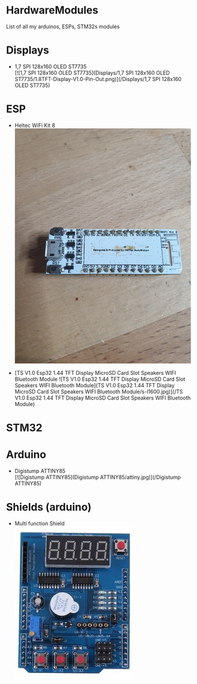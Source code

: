 # HardwareModules
List of all my arduinos, ESPs, STM32s modules

# Displays
* 1,7 SPI 128x160 OLED ST7735 <br/>[![1,7 SPI 128x160 OLED ST7735](Displays/1,7 SPI 128x160 OLED ST7735/1.8TFT-Display-V1.0-Pin-Out.png)](/Displays/1,7 SPI 128x160 OLED ST7735)

# ESP
* Heltec WiFi Kit 8 <br/>[![Heltec WiFi Kit 8](HELTEC/heltec_front.jpg)](/HELTEC)

* [TS V1.0 Esp32 1.44 TFT Display MicroSD Card Slot Speakers WIFI Bluetooth Module ![TS V1.0 Esp32 1.44 TFT Display MicroSD Card Slot Speakers WIFI Bluetooth Module](TS V1.0 Esp32 1.44 TFT Display MicroSD Card Slot Speakers WIFI Bluetooth Module/s-l1600.jpg)](/TS V1.0 Esp32 1.44 TFT Display MicroSD Card Slot Speakers WIFI Bluetooth Module)


# STM32

# Arduino

* Digistump ATTINY85 <br/>[![Digistump ATTINY85](Digistump ATTINY85/attiny.jpg)](/Digistump ATTINY85)

# Shields (arduino)
* Multi function Shield <br/>[![Multi Function Shield](Multi_Function_Shield/shield.jpg)](/Multi_Function_Shield)
